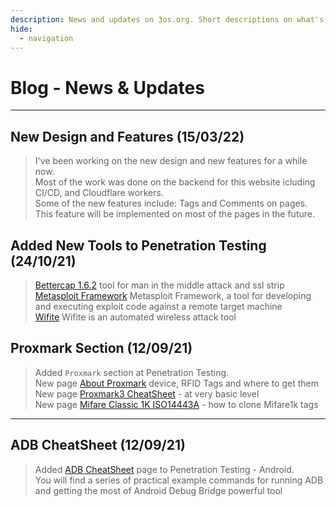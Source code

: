 ```yaml
---
description: News and updates on 3os.org. Short descriptions on what's new or any major updates.
hide:
  - navigation
---
```


# Blog - News & Updates

---

## New Design and Features (15/03/22)

> I've been working on the new design and new features for a while now.  
> Most of the work was done on the backend for this website icluding CI/CD, and Cloudflare workers.  
> Some of the new features include: Tags and Comments on pages. This feature will be implemented on most of the pages in the future.

## Added New Tools to Penetration Testing (24/10/21)

> [Bettercap 1.6.2][bettercap-page-url] tool for man in the middle attack and ssl strip  
> [Metasploit Framework][metasploit-page-url] Metasploit Framework, a tool for developing and executing exploit code against a remote target machine  
> [Wifite][wifite-page-url] Wifite is an automated wireless attack tool

## Proxmark Section (12/09/21)

> Added `Proxmark` section at Penetration Testing.  
> New page [About Proxmark][about-proxmark-page-url] device, RFID Tags and where to get them  
> New page [Proxmark3 CheatSheet][proxmark3-cheatsheet-page-url] - at very basic level  
> New page [Mifare Classic 1K ISO14443A][mifare-page-url] - how to clone Mifare1k tags

---

## ADB CheatSheet (12/09/21)

> Added [ADB CheatSheet][adb-cheatsheet-url] page to Penetration Testing - Android.  
> You will find a series of practical example commands for running ADB and getting the most of Android Debug Bridge powerful tool

<!-- appendices -->

[bettercap-page-url]: /penetration-testing/tools/bettercap1.6.2/
[metasploit-page-url]: /penetration-testing/tools/metasploit/
[wifite-page-url]: /penetration-testing/tools/wifite/
[about-proxmark-page-url]: /penetration-testing/proxmark/about-proxmark/
[proxmark3-cheatsheet-page-url]: /penetration-testing/proxmark/cheatsheet/
[mifare-page-url]: /penetration-testing/proxmark/Mifare1k/
[adb-cheatsheet-url]: /android/adb-cheat-sheet/

<style>
  .md-content__button {
    display: none;
  }
</style>

<!-- end appendices -->
